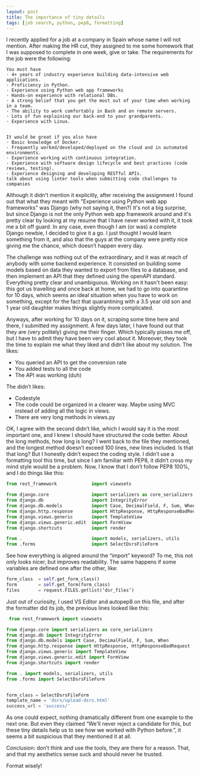 ```yaml
---
layout: post
title: The importance of tiny details
tags: [job search, python, pep8, formatting]
---
```


I recently applied for a job at a company in Spain whose name I will not mention. After making the HR cut, they assigned to me some homework that I was supposed to complete in one week, give or take. The requirements for the job were the following: 

```
You must have
· 4+ years of industry experience building data-intensive web applications.
· Proficiency in Python.
· Experience using Python web app frameworks
· Hands-on experience with relational DBs.
· A strong belief that you get the most out of your time when working in a team.
· The ability to work comfortably in Bash and on remote servers.
· Lots of fun explaining our back-end to your grandparents.
· Experience with Linux.


It would be great if you also have
· Basic knowledge of Docker.
· Frequently worked/developed/deployed on the cloud and in automated environments.
· Experience working with continuous integration.
· Experience with software design lifecycle and best practices (code reviews, testing).
· Experience designing and developing RESTful APIs.
talk about using linter tools when submitting code challenges to companies
```

Although it didn't mention it explicitly, after receiving the assignment I found out that what they meant with "Experience using Python web app frameworks" was Django (why not saying it, then?) It's not a big surprise, but since Django is not the only Python web app framework around and it's pretty clear by looking at my resume that I have never worked with it, it took me a bit off guard. In any case, even though I am (or was) a complete Django newbie, I decided to give it a go. I just thought I would learn something from it, and also that the guys at the company were pretty nice giving me the chance, which doesn’t happen every day. 

The challenge was nothing out of the extraordinary, and it was at reach of anybody with some backend experience. It consisted on building some models based on data they wanted to export from files to a database, and then implement an API that they defined using the openAPI standard. Everything pretty clear and unambiguous. 
Working on it hasn't been easy: this got us travelling and once back at home, we had to go into quarantine for 10 days, which seems an ideal situation when you have to work on something, except for the fact that quarantining with a 3.5 year old son and 1 year old daughter makes things slightly more complicated. 

Anyways, after working for 10 days on it, scraping some time here and there, I submitted my assignment. A few days later, I have found out that they are (very politely) giving me their finger. Which typically pisses me off, but I have to admit they have been very cool about it. Moreover, they took the time to explain me what they liked and didn’t like about my solution. 
The likes: 

+ You queried an API to get the conversion rate
+ You added tests to all the code 
+ The API was working (duh)


The didn’t likes:
- Codestyle 
- The code could be organized in a clearer way. Maybe using MVC instead of adding all the logic in views. 
- There are very long methods in views.py

OK, I agree with the second didn’t like, which I would say it is the most important one, and I knew I should have structured the code better. About the long methods, how long is long? I went back to the file they mentioned, and the longest method doesn’t exceed 100 lines, new lines included. Is that that long?
But I honestly didn’t expect the coding style. I didn’t use a formatting tool this time, but since I am familiar with PEP8, it didn’t cross my mind style would be a problem. 
Now, I know that I don’t follow PEP8 100%, and I do things like this: 

```python
from rest_framework             import viewsets

from django.core                import serializers as core_serializers
from django.db                  import IntegrityError
from django.db.models           import Case, DecimalField, F, Sum, When
from django.http.response       import HttpResponse, HttpResponseBadRequest
from django.views.generic       import TemplateView
from django.views.generic.edit  import FormView
from django.shortcuts           import render

from .                          import models, serializers, utils
from .forms                     import SelectDsrsFileForm
```

See how everything is aligned around the “import” keyword? To me, this not only looks nicer, but improves readability. The same happens if some variables are defined one after the other, like:  

```python
form_class  = self.get_form_class()
form        = self.get_form(form_class)
files       = request.FILES.getlist(‘dsr_files’)
```

Just out of curiosity, I used VS Editor and autopep8 on this file, and after the formatter did its job, the previous lines looked like this: 

```python
 from rest_framework import viewsets

from django.core import serializers as core_serializers
from django.db import IntegrityError
from django.db.models import Case, DecimalField, F, Sum, When
from django.http.response import HttpResponse, HttpResponseBadRequest
from django.views.generic import TemplateView
from django.views.generic.edit import FormView
from django.shortcuts import render

from . import models, serializers, utils
from .forms import SelectDsrsFileForm


form_class = SelectDsrsFileForm
template_name = 'dsrs/upload-dsrs.html'
success_url = 'success/'
```

As one could expect, nothing dramatically different from one example to the next one. But even they claimed “We'll never reject a candidate for this, but these tiny details help us to see how we worked with Python before.”, it seems a bit suspicious that they mentioned it at all. 

Conclusion: don’t think and use the tools, they are there for a reason. That, and that my aesthetics sense suck and should never he trusted. 

Format wisely!



